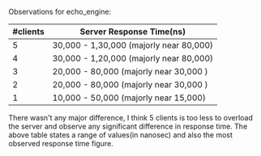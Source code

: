
Observations for echo_engine:

| #clients 	| Server Response Time(ns)                	|
|----------	|-----------------------------------------	|
|     5    	| 30,000 - 1,30,000 (majorly near 80,000)  	|
|     4    	| 30,000 - 1,20,000 (majorly near 80,000) 	|
|     3    	| 20,000 - 80,000 (majorly near 30,000 )  	|
|     2    	| 20,000 - 80,000 (majorly near 30,000 )  	|
|     1    	| 10,000 - 50,000 (majorly near 15,000)   	|


There wasn't any major difference, I think 5 clients is too less to overload the server and observe any significant difference in response time. The above table states a range of values(in nanosec) and also the most observed response time figure. 
